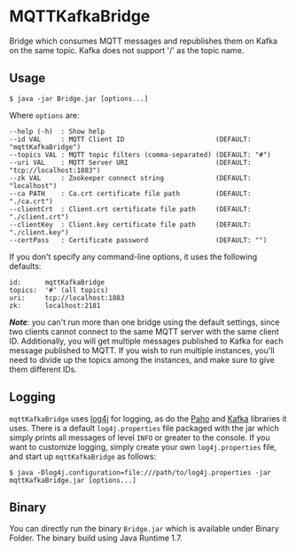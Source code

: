 # MQTTKafkaBridge

Bridge which consumes MQTT messages and republishes them on Kafka on the same topic. Kafka does not support '/' as the topic name.

## Usage

    $ java -jar Bridge.jar [options...]

Where `options` are:

    --help (-h)  : Show help                    
    --id VAL     : MQTT Client ID                       (DEFAULT: "mqttKafkaBridge")
    --topics VAL : MQTT topic filters (comma-separated) (DEFAULT: "#")
    --uri VAL    : MQTT Server URI                      (DEFAULT: "tcp://localhost:1883")
    --zk VAL     : Zookeeper connect string             (DEFAULT: "localhost")
    --ca PATH    : Ca.crt certificate file path         (DEFAULT: "./ca.crt")
    --clientCrt  : Client.crt certificate file path     (DEFAULT: "./client.crt")
    --clientKey  : Client.key certificate file path     (DEFAULT: "./client.key")
    --certPass   : Certificate password                 (DEFAULT: "")

If you don't specify any command-line options, it uses the following defaults:

    id:      mqttKafkaBridge
    topics:  '#' (all topics)
    uri:     tcp://localhost:1883
    zk:      localhost:2181

***Note***: you can't run more than one bridge using the default settings, since two clients cannot connect to the same MQTT server with the same client ID. Additionally, you will get multiple messages published to Kafka for each message published to MQTT. If you wish to run multiple instances, you'll need to divide up the topics among the instances, and make sure to give them different IDs.

## Logging
`mqttKafkaBridge` uses [log4j](http://logging.apache.org/log4j/2.x/) for logging, as do the [Paho](http://www.eclipse.org/paho/) and [Kafka](http://kafka.apache.org/) libraries it uses. There is a default `log4j.properties` file packaged with the jar which simply prints all messages of level `INFO` or greater to the console. If you want to customize logging, simply create your own `log4j.properties` file, and start up `mqttKafkaBridge` as follows:

    $ java -Dlog4j.configuration=file:///path/to/log4j.properties -jar mqttKafkaBridge.jar [options...]

## Binary
You can directly run the binary `Bridge.jar` which is available under Binary Folder. The binary build using Java Runtime 1.7.
